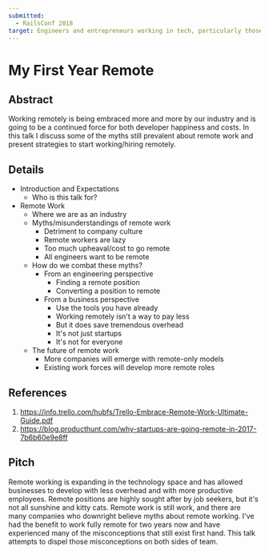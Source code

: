 ```yaml
---
submitted:
  - RailsConf 2018
target: Engineers and entrepreneurs working in tech, particularly those that do or want to begin introducing remote work into their organizations
---
```


# My First Year Remote

## Abstract

Working remotely is being embraced more and more by our industry and is going to be a continued force for both developer happiness and costs. In this talk I discuss some of the myths still prevalent about remote work and present strategies to start working/hiring remotely.

## Details

- Introduction and Expectations
  - Who is this talk for?
- Remote Work
  - Where we are as an industry
  - Myths/misunderstandings of remote work
    - Detriment to company culture
    - Remote workers are lazy
    - Too much upheaval/cost to go remote
    - All engineers want to be remote
  - How do we combat these myths?
    - From an engineering perspective
      - Finding a remote position
      - Converting a position to remote
    - From a business perspective
      - Use the tools you have already
      - Working remotely isn't a way to pay less
      - But it does save tremendous overhead
      - It's not just startups
      - It's not for everyone
  - The future of remote work
    - More companies will emerge with remote-only models
    - Existing work forces will develop more remote roles

## References

1. https://info.trello.com/hubfs/Trello-Embrace-Remote-Work-Ultimate-Guide.pdf
2. https://blog.producthunt.com/why-startups-are-going-remote-in-2017-7b6b60e9e8ff

## Pitch

Remote working is expanding in the technology space and has allowed businesses to develop with less overhead and with more productive employees. Remote positions are highly sought after by job seekers, but it's not all sunshine and kitty cats.  Remote work is still work, and there are many companies who downright believe myths about remote working.  I've had the benefit to work fully remote for two years now and have experienced many of the misconceptions that still exist first hand.  This talk attempts to dispel those misconceptions on both sides of team.

